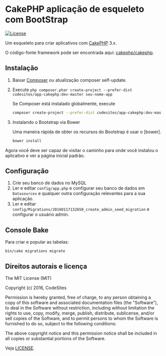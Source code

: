 # CakePHP aplicação de esqueleto com BootStrap

[![License](https://poser.pugx.org/cakephp/app/license.svg)](https://packagist.org/packages/codesites/app-cakephp)

Um esqueleto para criar aplicativos com [CakePHP](http://cakephp.org) 3.x.

O código-fonte framework pode ser encontrada aqui: [cakephp/cakephp](https://github.com/cakephp/cakephp).

## Instalação

1. Baixar [Composer](http://getcomposer.org/doc/00-intro.md) ou atualização composer self-update.
2. Execute `php composer.phar create-project --prefer-dist codesites/app-cakephp:dev-master seu-nome-app`

    Se Composer está instalado globalmente, execute
    ```bash
    composer create-project --prefer-dist codesites/app-cakephp:dev-master seu-nome-app
    ```

3. Instalando o Bootstrap via Bower

    Uma maneira rápida de obter os recursos do Bootstrap é usar o [bower].

    ```bash
    bower install
    ```

Agora você deve ser capaz de visitar o caminho para onde você instalou o aplicativo e ver a página inicial padrão.

## Configuração

1. Crie seu banco de dados no MySQL
2. Ler e editar `config/app.php` e configurar seu banco de dados em `Datasources` e qualquer outra
configuração relevantes para a sua aplicação.
3. Ler e editar `config/Migrations/20160117132650_create_admin_seed_migration` e configurar o usuário admin.

## Console Bake

Para criar e popular as tabelas:

```
bin/cake migrations migrate
```

## Direitos autorais e licença

The MIT License (MIT)

Copyright (c) 2016, CodeSites

Permission is hereby granted, free of charge, to any person obtaining a copy
of this software and associated documentation files (the "Software"), to deal
in the Software without restriction, including without limitation the rights
to use, copy, modify, merge, publish, distribute, sublicense, and/or sell
copies of the Software, and to permit persons to whom the Software is
furnished to do so, subject to the following conditions:

The above copyright notice and this permission notice shall be included in all
copies or substantial portions of the Software.

Veja [LICENSE](LICENSE).